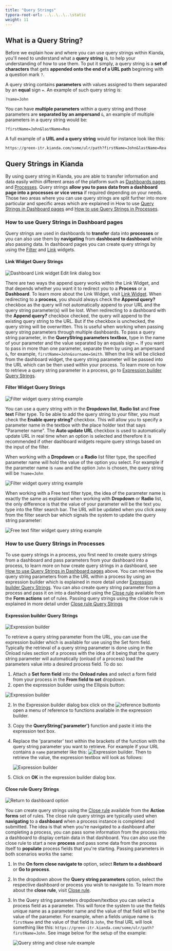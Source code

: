 ```yaml
---
title: "Query Strings"
typora-root-url: ..\..\..\..\static
weight: 11
---
```


## What is a Query String?

Before we explain how and where you can use query strings within Kianda, you'll need to understand what a **query string** is, to help your understanding of how to use them. To put it simply, a query string is a **set of characters** that gets **appended onto the end of a URL path** beginning with a question mark `?`. 

A query string contains **parameters** with values assigned to them separated by an **equal** sign `=`. An example of such query string is: 

`?name=John` 

You can have **multiple parameters** within a query string and those parameters are **separated by an ampersand** `&`, an example of multiple parameters in a query string  would be: 

`?firstName=John&lastName=Rea`

A full example of a **URL and a query string** would for instance look like this: 

`https://green-itr.kianda.com/some/ulr/path?firstName=John&lastName=Rea`

## Query Strings in Kianda

By using query string in Kianda, you are able to transfer information and data easily within different areas of the platform such as [Dashboards pages](/docs/platform/pages/) and [Processes](/docs/platform/application-designer/process/). Query strings **allow you to pass data from a dashboard page into a processes or vice versa** if required depending on your needs. Those two areas where you can use query strings are split further into more particular and specific areas which are explained in How to use [Query Strings in Dashboard pages](/docs/platform/pages/querystrings/#how-to-use-query-strings-in-dashboard-pages) and [How to use Query Strings in Processes](/docs/platform/pages/querystrings/#how-to-use-query-strings-in-processes).

### How to use Query Strings in Dashboard pages

Query strings are used in dashboards to **transfer** data into **processes** or you can also use them by **navigating** from **dashboard to dashboard** while also passing data. In dashboard pages you can create query strings by using the [Filter](/docs/platform/pages/filter/) and [Link](/docs/platform/pages/link/) widgets.

#### Link Widget Query Strings

![Dashboard Link widget Edit link dialog box](/images/dashboard-link-edit-link-dialog2.jpg)

There are two ways the append query works within the Link Widget, and that depends whether you want it to redirect you to a **Process** or a **Dashboard**. To learn more about the Link Widget, visit [Link Widget](/docs/platform/pages/link/). When redirecting to a **process**, you should always check the **Append query?** checkbox as the query will not automatically append to your URL and the query string parameter(s) will be lost. When redirecting to a dashboard with the **Append query?** checkbox checked, the query will append to the existing query string to the URL. But if the checkbox is unchecked, the query string will be overwritten. This is useful when working when passing query string parameters through multiple dashboards. To pass a query string parameter, in the **QueryString parameters textbox**, type in the name of your parameter and the value separated by an equals sign `=`. If you want to pass in more than one parameter, separate them by using an ampersand `&`, for example, `firstName=John&surname=Smith`. When the link will be clicked from the dashboard widget, the query string parameter will be passed into the URL which can be then used within your process. To learn more on how to retrieve a query string parameter in a process, go to [Expression builder Query Strings](/docs/platform/pages/querystrings/#expression-builder-query-strings).

#### Filter Widget Query Strings

![Filter widget query string example](/images/filter-query-string-example.jpg)

You can use a query string with in the **Dropdown list**, **Radio list** and **Free text** Filter type. To be able to add the query string to your filter, you must check the **Enable query string?** checkbox. This will allow you to specify a parameter name in the textbox with the place holder text that says "Parameter name".  The **Auto update URL** checkbox is used to automatically update URL in real time when an option is selected and therefore it is recommended if other dashboard widgets require query strings based on the input of the filter. 

When working with a **Dropdown** or a **Radio** list filter type, the specified parameter name will hold the value of the option you select. For example if the parameter name is `name` and the option `John` is chosen, the query string will be `?name=John`

![Filter widget query string example](/images/filter-example.jpg)

When working with a Free text filter type, the idea of the parameter name is exactly the same as explained when working with **Dropdown** or **Radio** list, the only difference is that the value of your parameter will be the text you type into the filter search bar. The URL will be updated when you click away from the filter search bar which signals the system to update the query string parameter:

![Free text filter widget query string example](/images/free-text-filter-example.jpg)



### How to use Query Strings in Processes

To use query strings in a process, you first need to create query strings from a dashboard and pass parameters from your dashboard into a process, to learn more on how create query strings in a dashboard, see [How to use Query Strings in Dashboard pages](/docs/platform/pages/querystrings/#how-to-use-query-strings-in-dashboard-pages) above. You can retrieve the query string parameters from a the URL within a process by using an expression builder which is explained in more detail under [Expression builder Query Strings](/docs/platform/pages/querystrings/#expression-builder-query-strings). You can also create query string parameter from a process and pass it on into a dashboard using the [Close rule](/docs/platform/rules/form-actions/close-form/) available from the **Form actions** set of rules. Passing query strings using the close rule is explained in more detail under [Close rule Query Strings](/docs/platform/pages/querystrings/#close-rule-query-strings)

#### Expression builder Query Strings

![Expression builder](/images/expression-builder.jpg)

To retrieve a query string parameter from the URL, you can use the expression builder which is available for use using the Set form field. Typically the retrieval of a query string parameter is done using in the Onload rules section of a process with the idea of it being that the query string parameter will automatically (onload of a process) load the parameters value into a desired process field. To do so:

1. Attach a **Set form field** into the **Onload rules** and select a form field from your process in the **From field to set** dropdown.
2.  open the expression builder using the Ellipsis button:

![Expression builder](/images/set-form-field-exp-builder.jpg)

2. In the Expression builder dialog box click on the ![reference button](/images/reference.png)to open a menu of reference to functions available in the expression builder.

3. Copy the **QueryString('parameter')** function and paste it into the expression text box.

4. Replace the 'parameter' text within the brackets of the function with the query string parameter you want to retrieve. For example if your URL contains a `name` parameter like this: ![Expression builder](/images/URL-qs.jpg). Then to retrieve the value, the expression textbox will look as follows:

   ![Expression builder](/images/qs-expbuilder-name.jpg)

5. Click on **OK** in the expression builder dialog box.

#### Close rule Query Strings

![Return to dashboard option](/images/rule-close-return-dashboard.jpg)

You can create query strings using the [Close rule](/docs/platform/rules/form-actions/close-form/) available from the **Action forms** set of rules. The close rule query strings are typically used when **navigating** to a **dashboard** when a process instance is completed and submitted. The idea is that when you're navigated to a dashboard after completing a process, you can pass some information from the process into a dashboard to display certain data in that dashboard. You can also use the close rule to start a new **process** and pass some data from the process itself to **populate** process fields that you're starting. Passing parameters in both scenarios works the same:

1. In the **On form close navigate to** option, select **Return to a dashboard** or **Go to process**.

2. In the dropdown above the **Query string parameters** option, select the respective dashboard or process you wish to navigate to. To learn more about the **close rule**, visit [Close rule](/docs/platform/rules/form-actions/close-form/).

3. In the Query string parameters dropdown/textbox you can select a process field as a parameter. This will force the system to use the fields unique name as a parameter name and the value of that field will be the value of the parameter. For example, when a fields unique name is `firstName` and the value of that field is `John`, the final URL will look something like this: `https://green-itr.kianda.com/some/ulr/path?firstName=John`. See image below for the setup of the example: 

   ![Query string and close rule example](/images/qs-close-rule-example.jpg)

   
